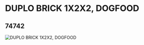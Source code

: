 # DUPLO BRICK 1X2X2, DOGFOOD
## 74742
![DUPLO BRICK 1X2X2, DOGFOOD](https://lc-www-live-s.legocdn.com/media/bricks/5/2/6101896.jpg)